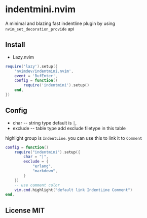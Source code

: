 # indentmini.nvim
A minimal and blazing fast indentline plugin by using `nvim_set_decoration_provide` api

## Install

- Lazy.nvim

```lua
require('lazy').setup({
    'nvimdev/indentmini.nvim',
    event = 'BufEnter',
    config = function()
        require('indentmini').setup()
    end,
})
```

## Config

- char    -- string type default is  `│`,
- exclude -- table  type add exclude filetype in this table

highlight group is `IndentLine`. you can use this to link it to `Comment`

```lua
config = function()
    require("indentmini").setup({
        char = "|",
        exclude = {
            "erlang",
            "markdown",
        }
    })
    -- use comment color
    vim.cmd.highlight("default link IndentLine Comment")
end,
```

## License MIT
